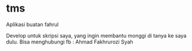 tms
===

Aplikasi buatan fahrul

Develop untuk skripsi saya, yang ingin membantu monggi di tanya ke saya dulu.
Bisa menghubungi fb : Ahmad Fakhrurozi Syah
